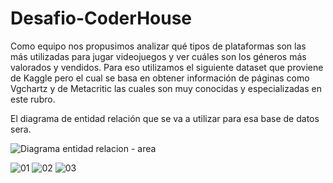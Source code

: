 # Desafio-CoderHouse
Como equipo nos propusimos analizar qué tipos de plataformas son las más utilizadas para jugar videojuegos y ver cuáles son los géneros más valorados y vendidos. Para eso utilizamos el siguiente dataset que proviene de Kaggle pero el cual se basa en obtener información de páginas como Vgchartz y de Metacritic las cuales son muy conocidas y especializadas en este rubro.

El diagrama de entidad relación que se va a utilizar para esa base de datos sera.

![Diagrama entidad relacion - area](https://user-images.githubusercontent.com/94582879/155425189-9a7f4d4d-ca87-468b-a20f-f8a3036da70f.jpg)


![01](https://user-images.githubusercontent.com/94582879/155424966-27e52af8-d74f-44d8-8ec9-c4fecbd06811.jpg)
![02](https://user-images.githubusercontent.com/94582879/155424977-14bb8faa-647f-41e9-8cba-a14243dcaafb.jpg)
![03](https://user-images.githubusercontent.com/94582879/155424979-ac0da991-1ad9-4410-b7d3-43e3ab34f609.jpg)

